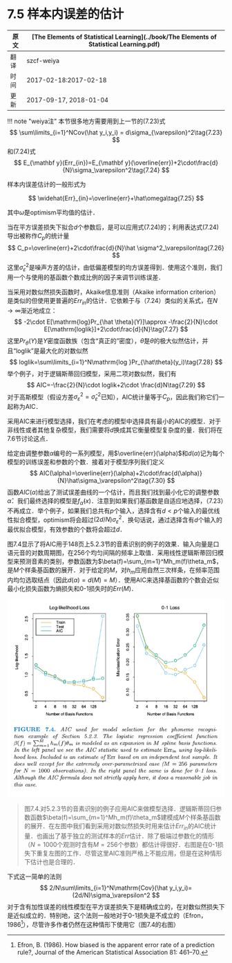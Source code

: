 # 7.5 样本内误差的估计

| 原文   | [The Elements of Statistical Learning](../book/The Elements of Statistical Learning.pdf) |
| ---- | ---------------------------------------- |
| 翻译   | szcf-weiya                               |
| 时间   | 2017-02-18:2017-02-18                    |
|更新|2017-09-17, 2018-01-04|

!!! note "weiya注"
    本节很多地方需要用到上一节的(7.23)式
    $$
    \sum\limits_{i=1}^NCov(\hat y_i,y_i) = d\sigma_{\varepsilon}^2\tag{7.23}
    $$
    和(7.24)式
    $$
    E_{\mathbf y}(Err_{in})=E_{\mathbf y}(\overline{err})+2\cdot\frac{d}{N}\sigma_\varepsilon^2\tag{7.24}
    $$


样本内误差估计的一般形式为

$$
\widehat{Err}_{in}=\overline{err}+\hat\omega\tag{7.25}
$$

其中$\hat\omega$是optimism平均值的估计．

当在平方误差损失下拟合$d$个参数后，是可以应用式(7.24)的；利用表达式(7.24)导出被称作$C_p$的统计量
$$
C_p=\overline{err}+2\cdot\frac{d}{N}\hat \sigma^2_\varepsilon\tag{7.26}
$$
这里$\hat\sigma_\varepsilon^2$是噪声方差的估计，由低偏差模型的均方误差得到．使用这个准则，我们用一个与使用的基函数个数成比例的因子来调节训练误差．

当采用对数似然损失函数时，Akaike信息准则（Akaike information criterion）是类似的但使用更普遍的$Err_{in}$的估计．它依赖于与（7.24）类似的关系式，在$N\rightarrow \infty$渐近地成立：
$$
-2\cdot E[\mathrm{log}Pr_{\hat \theta}(Y)]\approx -\frac{2}{N}\cdot E[\mathrm{loglik}]+2\cdot\frac{d}{N}\tag{7.27}
$$
这里$Pr_{\theta}(Y)$是$Y$密度函数族（包含“真正的”密度），$\hat\theta$是$\theta$的极大似然估计，并且“loglik”是最大化的对数似然
$$
loglik=\sum\limits_{i=1}^N\mathrm{log }Pr_{\hat\theta}(y_i)\tag{7.28}
$$
举个例子，对于逻辑斯蒂回归模型，采用二项对数似然，我们有
$$
AIC=-\frac{2}{N}\cdot loglik+2\cdot \frac{d}N\tag{7.29}
$$
对于高斯模型（假设方差$\sigma_\varepsilon^2=\hat\sigma_\varepsilon^2$已知），AIC统计量等于$C_p$，因此我们称它们一起称为AIC．

采用AIC来进行模型选择，我们在考虑的模型中选择具有最小的AIC的模型．对于非线性或者其他复杂模型，我们需要将$d$换成其它衡量模型复杂度的量．我们将在7.6节讨论这点．

给定由调整参数$\alpha$编号的一系列模型，用$\overline{err}(\alpha)$和$d(\alpha)$记为每个模型的训练误差和参数的个数．接着对于模型序列我们定义
$$
AIC(\alpha)=\overline{err}(\alpha)+2\cdot\frac{d(\alpha)}{N}\hat\sigma_\varepsilon^2\tag{7.30}
$$
函数$AIC(\alpha)$给出了测试误差曲线的一个估计，而且我们找到最小化它的调整参数$\hat \alpha$．我们最终选择的模型是$f_{\hat\alpha}(x)$．注意到如果我们基函数是自适应地选择，（7.23）不再成立．举个例子，如果我们总共有$p$个输入，选择含有$d<p$个输入的最优线性拟合模型，optimism将会超过$(2d/N)\sigma_\varepsilon^2$．换句话说，通过选择含有$d$个输入的最优拟合模型，有效参数的个数将会超过$d$．

图7.4显示了将AIC用于148页上5.2.3节的音素识别的例子的效果．输入向量是口语元音的对数周期图，在256个均匀间隔的频率上取值．采用线性逻辑斯蒂回归模型来预测音素的类别，参数函数为$\beta(f)=\sum_{m=1}^Mh_m(f)\theta_m$，是$M$个样条基函数的展开．对于给定的$M$，对$h_m$应用自然三次样条，在频率范围内均匀选取结点（因此$d(\alpha)=d(M)=M$）．使用AIC来选择基函数的个数会近似最小化损失函数为熵损失和0-1损失时的$Err(M)$．

![](../img/07/fig7.4.png)

> 图7.4.对5.2.3节的音素识别的例子应用AIC来做模型选择．逻辑斯蒂回归参数函数$\beta(f)=\sum_{m=1}^Mh_m(f)\theta_m$建模成$M$个样条基函数的展开．在左图中我们看到采用对数似然损失时用来估计$Err_{in}$的AIC统计量．也画出了基于独立的测试样本的$Err$估计．除了极端过参数化的情形（$N=1000$个观测时含有$M=256$个参数）都估计得很好．右图是在0-1损失下重复左图的工作．尽管这里AIC准则严格上不能应用，但是在这种情形下估计也是合理的．

下式这一简单的法则
$$
2/N\sum\limits_{i=1}^N\mathrm{Cov}(\hat y_i,y_i)=(2d/N)\sigma_\varepsilon^2
$$
对于含有加性误差的线性模型在平方误差损失下是精确成立的，在对数似然损失下是近似成立的．特别地，这个法则一般地对于0-1损失是不成立的（Efron，1986[^1]），尽管许多作者仍然在这种情形下使用它（图7.4的右图）


[^1]: Efron, B. (1986). How biased is the apparent error rate of a prediction rule?, Journal of the American Statistical Association 81: 461–70.
